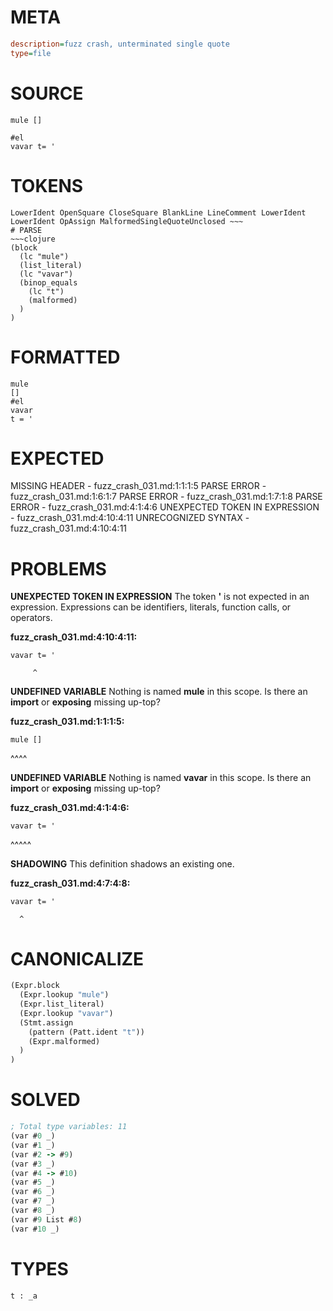 # META
~~~ini
description=fuzz crash, unterminated single quote
type=file
~~~
# SOURCE
~~~roc
mule []

#el
vavar t= '
~~~
# TOKENS
~~~text
LowerIdent OpenSquare CloseSquare BlankLine LineComment LowerIdent LowerIdent OpAssign MalformedSingleQuoteUnclosed ~~~
# PARSE
~~~clojure
(block
  (lc "mule")
  (list_literal)
  (lc "vavar")
  (binop_equals
    (lc "t")
    (malformed)
  )
)
~~~
# FORMATTED
~~~roc
mule
[]
#el
vavar
t = '
~~~
# EXPECTED
MISSING HEADER - fuzz_crash_031.md:1:1:1:5
PARSE ERROR - fuzz_crash_031.md:1:6:1:7
PARSE ERROR - fuzz_crash_031.md:1:7:1:8
PARSE ERROR - fuzz_crash_031.md:4:1:4:6
UNEXPECTED TOKEN IN EXPRESSION - fuzz_crash_031.md:4:10:4:11
UNRECOGNIZED SYNTAX - fuzz_crash_031.md:4:10:4:11
# PROBLEMS
**UNEXPECTED TOKEN IN EXPRESSION**
The token **'** is not expected in an expression.
Expressions can be identifiers, literals, function calls, or operators.

**fuzz_crash_031.md:4:10:4:11:**
```roc
vavar t= '
```
         ^


**UNDEFINED VARIABLE**
Nothing is named **mule** in this scope.
Is there an **import** or **exposing** missing up-top?

**fuzz_crash_031.md:1:1:1:5:**
```roc
mule []
```
^^^^


**UNDEFINED VARIABLE**
Nothing is named **vavar** in this scope.
Is there an **import** or **exposing** missing up-top?

**fuzz_crash_031.md:4:1:4:6:**
```roc
vavar t= '
```
^^^^^


**SHADOWING**
This definition shadows an existing one.

**fuzz_crash_031.md:4:7:4:8:**
```roc
vavar t= '
```
      ^


# CANONICALIZE
~~~clojure
(Expr.block
  (Expr.lookup "mule")
  (Expr.list_literal)
  (Expr.lookup "vavar")
  (Stmt.assign
    (pattern (Patt.ident "t"))
    (Expr.malformed)
  )
)
~~~
# SOLVED
~~~clojure
; Total type variables: 11
(var #0 _)
(var #1 _)
(var #2 -> #9)
(var #3 _)
(var #4 -> #10)
(var #5 _)
(var #6 _)
(var #7 _)
(var #8 _)
(var #9 List #8)
(var #10 _)
~~~
# TYPES
~~~roc
t : _a
~~~

